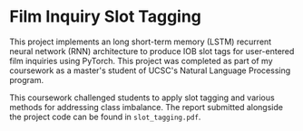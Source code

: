 # Film Inquiry Slot Tagging

This project implements an long short-term memory (LSTM) recurrent neural network (RNN) architecture to produce IOB slot tags for user-entered film inquiries using PyTorch. This project was completed as part of my coursework as a master's student of UCSC's Natural Language Processing program. 

This coursework challenged students to apply slot tagging and various methods for addressing class imbalance. The report submitted alongside the project code can be found in ```slot_tagging.pdf```.
